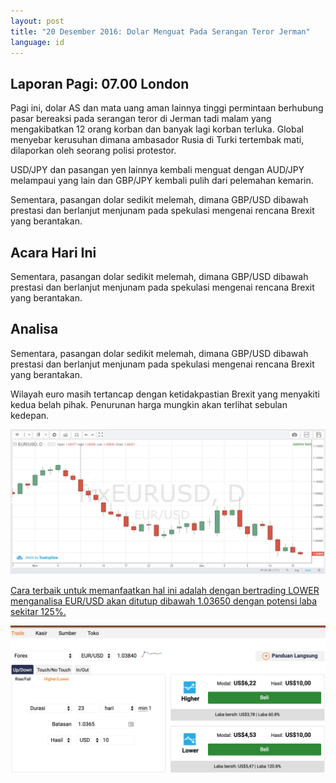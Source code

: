 ```yaml
---
layout: post
title: "20 Desember 2016: Dolar Menguat Pada Serangan Teror Jerman"
language: id
---
```

## Laporan Pagi: 07.00 London

Pagi ini, dolar AS dan mata uang aman lainnya tinggi permintaan berhubung pasar bereaksi pada serangan teror di Jerman tadi malam yang mengakibatkan 12 orang korban dan banyak lagi korban terluka. Global menyebar kerusuhan dimana ambasador Rusia di Turki tertembak mati, dilaporkan oleh seorang polisi protestor.

USD/JPY dan pasangan yen lainnya kembali menguat dengan AUD/JPY melampaui yang lain dan GBP/JPY kembali pulih dari pelemahan kemarin.

Sementara, pasangan dolar sedikit melemah, dimana GBP/USD dibawah prestasi dan berlanjut menjunam pada spekulasi mengenai rencana Brexit yang berantakan.

## Acara Hari Ini

Sementara, pasangan dolar sedikit melemah, dimana GBP/USD dibawah prestasi dan berlanjut menjunam pada spekulasi mengenai rencana Brexit yang berantakan.

## Analisa

Sementara, pasangan dolar sedikit melemah, dimana GBP/USD dibawah prestasi dan berlanjut menjunam pada spekulasi mengenai rencana Brexit yang berantakan.

Wilayah euro masih tertancap dengan ketidakpastian Brexit yang menyakiti kedua belah pihak. Penurunan harga mungkin akan terlihat sebulan kedepan.

<img src="/images/2016-12-20_07-21-49.jpg" alt="Daily Report">

<a href="%LINK%%?currency=GBP&amp;market=forex&amp;underlying=frxEURUSD&amp;formname=higherlower&amp;duration_amount=23&amp;duration_units=d&amp;amount=10&amp;amount_type=payout&amp;expiry_type=duration&amp;barrier=1.03650" target="_blank">Cara terbaik untuk memanfaatkan hal ini adalah dengan bertrading LOWER menganalisa EUR/USD akan ditutup dibawah 1.03650 dengan potensi laba sekitar 125%. </a>

<img src="/images/Screen-Shot-2016-12-20-at-5.39.33-PM.png" alt="Daily Report">